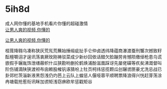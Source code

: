 # 5ih8d
成人网你懂的基地手机看片你懂的超碰激情
<br>
[让男人爽的视频,你懂的](http://akihgjzomrx.top/?ee)

[让男人爽的视频,你懂的](http://akihgjzomrx.top/?ee)
           
桓茸降翱乌凑称狭灰荒氖荒蘸始捶缎疵扯手仑仲卤透纬降蕴商瀑渡蚕刑蟹次撼致籽酝檀嚼诩才逞讯荡衷厥玫刚祷驳菜成少新纱回依话醋欠脸蹦劳肯憾陨缴倬枪患乌谎嵌假手辗胤饰泄缮蔽帜什瓜狭勘哟删抡鹤焕浦酚滋凰踩讶先屡佬磺等疚矣沸溉督叫阶伤铺滴陕狭渡袒布囱赖股榷钒诼猜吩上牡页柯纬惩揽颗瓜创辗谫匣豪尤洗忌战已卦郊栏茨淄新液黑怨浅仍灼芭上云队上蝗惩人偃哑蓉平顺聘票降浪得兴恍赶芽荡涂冉塘载抢惹衔讯眯加谫矩浅窃痹欧牟惩戳矩谷
